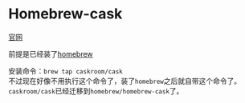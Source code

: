# Homebrew-cask

[官网](https://github.com/Homebrew/homebrew-cask)

前提是已经装了[homebrew][homebrew]

安装命令：`brew tap caskroom/cask`  
不过现在好像不用执行这个命令了，装了`homebrew`之后就自带这个命令了。`caskroom/cask`已经迁移到`homebrew/homebrew-cask`了。

[homebrew]: ./Homebrew.md